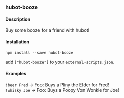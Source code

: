 ### hubot-booze

#### Description
Buy some booze for a friend with hubot!

#### Installation
`npm install --save hubot-booze`

add `["hubot-booze"]` to your `external-scripts.json`.

#### Examples

`!beer Fred` -> Foo: Buys a Pliny the Elder for Fred!  
`!whisky Joe` -> Foo: Buys a Poopy Von Wonkle for Joe!